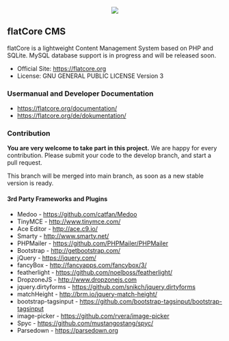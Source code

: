 <p align="center">
<img src="https://www.flatcore.org/content/images/icon-flatcore-128.png">
</p>

## flatCore CMS

flatCore is a lightweight Content Management System based on PHP and SQLite. MySQL database support is in progress and will be released soon.

* Official Site: https://flatcore.org
* License: GNU GENERAL PUBLIC LICENSE Version 3

### Usermanual and Developer Documentation
* https://flatcore.org/documentation/
* https://flatcore.org/de/dokumentation/

### Contribution

__You are very welcome to take part in this project.__ We are happy for every contribution. Please submit your code to the develop branch, and start a pull request.

This branch will be merged into main branch, as soon as a new stable version is ready.

#### 3rd Party Frameworks and Plugins

+ Medoo - https://github.com/catfan/Medoo
+ TinyMCE - http://www.tinymce.com/
+ Ace Editor - http://ace.c9.io/
+ Smarty - http://www.smarty.net/
+ PHPMailer - https://github.com/PHPMailer/PHPMailer
+ Bootstrap - http://getbootstrap.com/
+ jQuery - https://jquery.com/
+ fancyBox - http://fancyapps.com/fancybox/3/
+ featherlight - https://github.com/noelboss/featherlight/
+ DropzoneJS - http://www.dropzonejs.com
+ jquery.dirtyforms - https://github.com/snikch/jquery.dirtyforms
+ matchHeight - http://brm.io/jquery-match-height/
+ bootstrap-tagsinput - https://github.com/bootstrap-tagsinput/bootstrap-tagsinput
+ image-picker - https://github.com/rvera/image-picker
+ Spyc - https://github.com/mustangostang/spyc/
+ Parsedown - https://parsedown.org